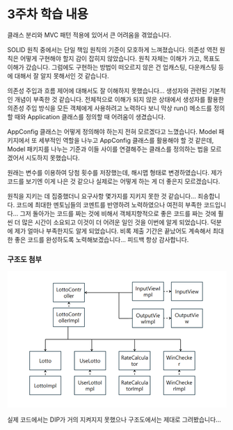 # 3주차 학습 내용

클래스 분리와 MVC 패턴 적용에 있어서 큰 어려움을 겪었습니다.

SOLID 원칙 중에서는 단일 책임 원칙의 기준이 모호하게 느껴졌습니다.
의존성 역전 원칙은 어떻게 구현해야 할지 감이 잡히지 않았습니다. 원칙 자체는 이해가 가고, 목표도 이해가 갔습니다. 
그럼에도 구현하는 방법이 떠오르지 않은 건 업캐스팅, 다운캐스팅 등에 대해서 잘 알지 못해서인 것 같습니다.

의존성 주입과 흐름 제어에 대해서도 잘 이해하지 못했습니다... 생성자와 관련된 기본적인 개념이 부족한 것 같습니다. 
전체적으로 이해가 되지 않은 상태에서 생성자를 활용한 의존성 주입 방식을 모든 객체에게 사용하려고 노력하다 보니 막상 run() 메소드를 정의할 때와 
Application 클래스를 정의할 때 어려움이 생겼습니다.

AppConfig 클래스는 어떻게 정의해야 하는지 전혀 모르겠다고 느꼈습니다. Model 패키지에서 또 세부적인 역할을 나누고 
AppConfig 클래스를 활용해야 할 것 같은데, Model 패키지를 나누는 기준과 
이들 사이를 연결해주는 클래스를 정의하는 법을 모르겠어서 시도하지 못했습니다.

원래는 변수를 이용하여 당첨 횟수를 저장했는데, 해시맵 형태로 변경하였습니다. 
제가 코드를 보기엔 이게 나은 것 같으나 실제로는 어떻게 하는 게 더 좋은지 모르겠습니다.

원칙을 지키는 데 집중했더니 요구사항 몇가지를 지키지 못한 것 같습니다... 죄송합니다.
코드에 최대한 멘토님들의 코멘트를 반영하려 노력하였으나 여전히 부족한 코드입니다... 
그저 돌아가는 코드를 짜는 것에 비해서 객체지향적으로 좋은 코드를 짜는 것에 
훨씬 더 많은 시간이 소요되고 이것이 더 어려운 일인 것을 이번에 알게 되었습니다.
덕분에 제가 얼마나 부족한지도 알게 되었습니다. 
비록 제출 기간은 끝났어도 계속해서 최대한 좋은 코드를 완성하도록 노력해보겠습니다...
피드백 항상 감사합니다.

### 구조도 첨부
![img.png](img.png)

실제 코드에서는 DIP가 거의 지켜지지 못했으나 구조도에서는 제대로 그려봤습니다...